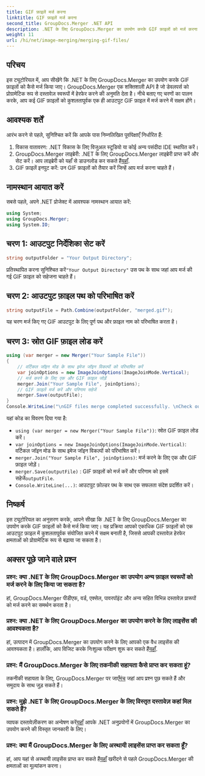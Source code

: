 ```yaml
---
title: GIF फ़ाइलें मर्ज करना
linktitle: GIF फ़ाइलें मर्ज करना
second_title: GroupDocs.Merger .NET API
description: .NET के लिए GroupDocs.Merger का उपयोग करके GIF फ़ाइलों को मर्ज करना सीखें। चरण-दर-चरण निर्देशों के साथ प्रोग्रामेटिक रूप से कई GIF को संयोजित करें।
weight: 11
url: /hi/net/image-merging/merging-gif-files/
---
```

## परिचय
इस ट्यूटोरियल में, आप सीखेंगे कि .NET के लिए GroupDocs.Merger का उपयोग करके GIF फ़ाइलों को कैसे मर्ज किया जाए। GroupDocs.Merger एक शक्तिशाली API है जो डेवलपर्स को प्रोग्रामेटिक रूप से दस्तावेज़ स्वरूपों में हेरफेर करने की अनुमति देता है। नीचे बताए गए चरणों का पालन करके, आप कई GIF फ़ाइलों को कुशलतापूर्वक एक ही आउटपुट GIF फ़ाइल में मर्ज करने में सक्षम होंगे।
## आवश्यक शर्तें
आरंभ करने से पहले, सुनिश्चित करें कि आपके पास निम्नलिखित पूर्वापेक्षाएँ निर्धारित हैं:
1. विकास वातावरण: .NET विकास के लिए विजुअल स्टूडियो या कोई अन्य पसंदीदा IDE स्थापित करें।
2.  GroupDocs.Merger लाइब्रेरी: .NET के लिए GroupDocs.Merger लाइब्रेरी प्राप्त करें और सेट करें। आप लाइब्रेरी को यहाँ से डाउनलोड कर सकते हैं[यहाँ](https://releases.groupdocs.com/merger/net/).
3. GIF फ़ाइलें इनपुट करें: उन GIF फ़ाइलों को तैयार करें जिन्हें आप मर्ज करना चाहते हैं।

## नामस्थान आयात करें
सबसे पहले, अपने .NET प्रोजेक्ट में आवश्यक नामस्थान आयात करें:
```csharp
using System; 
using GroupDocs.Merger;
using System.IO;
```
## चरण 1: आउटपुट निर्देशिका सेट करें
```csharp
string outputFolder = "Your Output Directory";
```
 प्रतिस्थापित करना सुनिश्चित करें`"Your Output Directory"` उस पथ के साथ जहां आप मर्ज की गई GIF फ़ाइल को सहेजना चाहते हैं।
## चरण 2: आउटपुट फ़ाइल पथ को परिभाषित करें
```csharp
string outputFile = Path.Combine(outputFolder, "merged.gif");
```
यह चरण मर्ज किए गए GIF आउटपुट के लिए पूर्ण पथ और फ़ाइल नाम को परिभाषित करता है।
## चरण 3: स्रोत GIF फ़ाइल लोड करें
```csharp
using (var merger = new Merger("Your Sample File"))
{
    // वर्टिकल जॉइन मोड के साथ इमेज जॉइन विकल्पों को परिभाषित करें
    var joinOptions = new ImageJoinOptions(ImageJoinMode.Vertical);
    // मर्ज करने के लिए एक और GIF फ़ाइल जोड़ें
    merger.Join("Your Sample File", joinOptions);
    // GIF फ़ाइलें मर्ज करें और परिणाम सहेजें
    merger.Save(outputFile);
}
Console.WriteLine("\nGIF files merge completed successfully. \nCheck output in {0}", outputFolder);
```
यहां कोड का विवरण दिया गया है:
- `using (var merger = new Merger("Your Sample File"))`: स्रोत GIF फ़ाइल लोड करें।
- `var joinOptions = new ImageJoinOptions(ImageJoinMode.Vertical)`: वर्टिकल जॉइन मोड के साथ इमेज जॉइन विकल्पों को परिभाषित करें।
- `merger.Join("Your Sample File", joinOptions)`: मर्ज करने के लिए एक और GIF फ़ाइल जोड़ें।
- `merger.Save(outputFile)` : GIF फ़ाइलों को मर्ज करें और परिणाम को इसमें सहेजें`outputFile`.
- `Console.WriteLine(...)`: आउटपुट फ़ोल्डर पथ के साथ एक सफलता संदेश प्रदर्शित करें।

## निष्कर्ष
इस ट्यूटोरियल का अनुसरण करके, आपने सीखा कि .NET के लिए GroupDocs.Merger का उपयोग करके GIF फ़ाइलों को कैसे मर्ज किया जाए। यह प्रक्रिया आपको एकाधिक GIF फ़ाइलों को एक आउटपुट फ़ाइल में कुशलतापूर्वक संयोजित करने में सक्षम बनाती है, जिससे आपकी दस्तावेज़ हेरफेर क्षमताओं को प्रोग्रामेटिक रूप से बढ़ाया जा सकता है।

## अक्सर पूछे जाने वाले प्रश्न
### प्रश्न: क्या .NET के लिए GroupDocs.Merger का उपयोग अन्य फ़ाइल स्वरूपों को मर्ज करने के लिए किया जा सकता है?
हां, GroupDocs.Merger पीडीएफ, वर्ड, एक्सेल, पावरपॉइंट और अन्य सहित विभिन्न दस्तावेज़ प्रारूपों को मर्ज करने का समर्थन करता है।
### प्रश्न: क्या .NET के लिए GroupDocs.Merger का उपयोग करने के लिए लाइसेंस की आवश्यकता है?
 हां, उत्पादन में GroupDocs.Merger का उपयोग करने के लिए आपको एक वैध लाइसेंस की आवश्यकता है। हालाँकि, आप विजिट करके निःशुल्क परीक्षण शुरू कर सकते हैं[यहाँ](https://releases.groupdocs.com/).
### प्रश्न: मैं GroupDocs.Merger के लिए तकनीकी सहायता कैसे प्राप्त कर सकता हूं?
 तकनीकी सहायता के लिए, GroupDocs.Merger पर जाएँ[मंच](https://forum.groupdocs.com/c/merger/32) जहां आप प्रश्न पूछ सकते हैं और समुदाय के साथ जुड़ सकते हैं।
### प्रश्न: मुझे .NET के लिए GroupDocs.Merger के लिए विस्तृत दस्तावेज़ कहां मिल सकते हैं?
 व्यापक दस्तावेज़ीकरण का अन्वेषण करें[यहाँ](https://tutorials.groupdocs.com/merger/net/) आपके .NET अनुप्रयोगों में GroupDocs.Merger का उपयोग करने की विस्तृत जानकारी के लिए।
### प्रश्न: क्या मैं GroupDocs.Merger के लिए अस्थायी लाइसेंस प्राप्त कर सकता हूँ?
 हां, आप यहां से अस्थायी लाइसेंस प्राप्त कर सकते हैं[यहाँ](https://purchase.groupdocs.com/temporary-license/) खरीदने से पहले GroupDocs.Merger की क्षमताओं का मूल्यांकन करना।